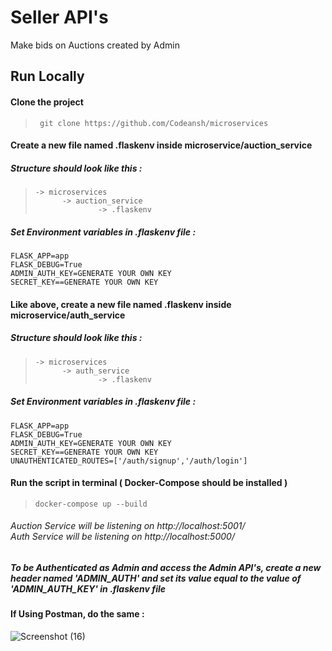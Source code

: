
# Seller API's
Make bids on Auctions created by Admin

## Run Locally

####  Clone the project
> ```  git clone https://github.com/Codeansh/microservices ```


####  Create a new file named .flaskenv inside microservice/auction_service 

##### Structure should look like this :
> ```-> microservices          ```<br>
> ```       -> auction_service   ```<br>
> ```               -> .flaskenv ```
> 
##### Set Environment variables in .flaskenv file :
 ```FLASK_APP=app```<br>
```FLASK_DEBUG=True```<br>
```ADMIN_AUTH_KEY=GENERATE YOUR OWN KEY```<br>
```SECRET_KEY==GENERATE YOUR OWN KEY ```

#### Like above, create a new file named .flaskenv inside microservice/auth_service

##### Structure should look like this :
> ```-> microservices          ```<br>
> ```       -> auth_service      ```<br>
> ```               -> .flaskenv ```

##### Set Environment variables in .flaskenv file :
 ```FLASK_APP=app```<br>
```FLASK_DEBUG=True```<br>
```ADMIN_AUTH_KEY=GENERATE YOUR OWN KEY```<br>
```SECRET_KEY==GENERATE YOUR OWN KEY ```<br>
```UNAUTHENTICATED_ROUTES=['/auth/signup','/auth/login']```

#### Run the script in terminal ( Docker-Compose should be installed )

> ``` docker-compose up --build  ```<br>

###### Auction Service will be listening on http://localhost:5001/<br> Auth Service will be listening on http://localhost:5000/

##### To be Authenticated as Admin and access the Admin API's, create a new header named 'ADMIN_AUTH' and set its value equal to the value  of 'ADMIN_AUTH_KEY' in .flaskenv file
#### If Using Postman, do the same :
![Screenshot (16)](https://user-images.githubusercontent.com/73956838/209978181-9911d829-7eee-4e09-83c6-57e6936ed3b8.png)
